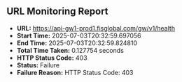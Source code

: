 ## URL Monitoring Report

- **URL:** https://api-gw1-prod1.fisglobal.com/gw/v1/health
- **Start Time:** 2025-07-03T20:32:59.697056
- **End Time:** 2025-07-03T20:32:59.824810
- **Total Time Taken:** 0.127754 seconds
- **HTTP Status Code:** 403
- **Status:** Failure
- **Failure Reason:** HTTP Status Code: 403
